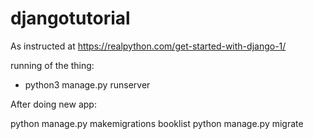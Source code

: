 # djangotutorial


As instructed at https://realpython.com/get-started-with-django-1/ 

running of the thing: 

* python3 manage.py runserver



After doing new app:


python manage.py makemigrations booklist
python manage.py migrate


